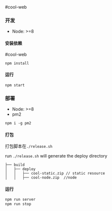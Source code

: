 #cool-web
### 开发

- Node: >=8

#### 安装依赖


#cool-web
```
npm install
```

#### 运行

```
npm start
```

### 部署

- Node: >=8
- pm2

```
npm i -g pm2 
```

#### 打包

打包脚本在`./release.sh`

run `./release.sh` will generate the deploy directory

	├── build
	│   ├── deploy
	│   │   ├── cool-static.zip // static resource
	│   │   ├── cool-node.zip  //node 


####  运行

```bash
npm run server
npm run stop
```
